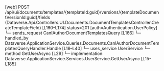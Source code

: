 [web] POST /api/ui/documents/templates/{templateId:guid}/versions/{templateDocumentVersionId:guid}/fields  (Dataverse.Api.Controllers.UI.Documents.DocumentTemplatesController.CreateTemplateField)  [L160–L174] status=201 [auth=Authentication.UserPolicy]
  └─ sends_request CanIAuthorDocumentTemplatesQuery [L166]
    └─ handled_by Dataverse.ApplicationService.Queries.Documents.CanIAuthorDocumentTemplatesQueryHandler.Handle [L18–L40]
      └─ uses_service UserService
        └─ method GetUserAsync [L29]
          └─ implementation Dataverse.ApplicationService.Services.UserService.GetUserAsync [L15-L185]


